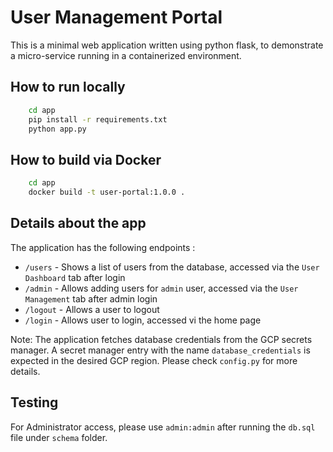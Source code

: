 # User Management Portal

This is a minimal web application written using python flask, to demonstrate a micro-service running in a containerized environment.

## How to run locally
```bash
    cd app
    pip install -r requirements.txt
    python app.py
```

## How to build via Docker
```bash
    cd app
    docker build -t user-portal:1.0.0 .
```

## Details about the app

The application has the following endpoints : 
* `/users` - Shows a list of users from the database, accessed via the `User Dashboard` tab after login
* `/admin` - Allows adding users for `admin` user, accessed via the `User Management` tab after admin login
* `/logout` - Allows a user to logout
* `/login` - Allows user to login, accessed vi the home page

Note: The application fetches database credentials from the GCP secrets manager. 
A secret manager entry with the name `database_credentials` is expected in the desired GCP region. 
Please check `config.py` for more details.

## Testing

For Administrator access, please use `admin:admin` after running the `db.sql` file under `schema` folder.